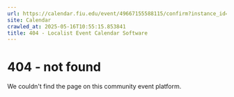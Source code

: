 ```yaml
---
url: https://calendar.fiu.edu/event/49667155588115/confirm?instance_id=49667155589140&return=https%3A%2F%2Fcalendar.fiu.edu%2Fcalendar%3Fevent_types%255B%255D%3D129753
site: Calendar
crawled_at: 2025-05-16T10:55:15.853841
title: 404 - Localist Event Calendar Software
---
```


# 404 - not found
We couldn't find the page on this community event platform.
